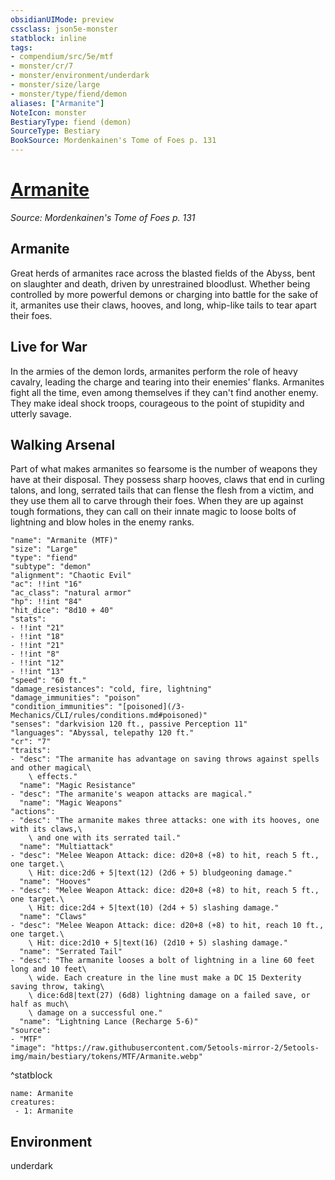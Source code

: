 ```yaml
---
obsidianUIMode: preview
cssclass: json5e-monster
statblock: inline
tags:
- compendium/src/5e/mtf
- monster/cr/7
- monster/environment/underdark
- monster/size/large
- monster/type/fiend/demon
aliases: ["Armanite"]
NoteIcon: monster
BestiaryType: fiend (demon)
SourceType: Bestiary
BookSource: Mordenkainen's Tome of Foes p. 131
---
```

# [Armanite](3-Mechanics\CLI\bestiary\fiend/armanite-mtf.md)
*Source: Mordenkainen's Tome of Foes p. 131*  

## Armanite

Great herds of armanites race across the blasted fields of the Abyss, bent on slaughter and death, driven by unrestrained bloodlust. Whether being controlled by more powerful demons or charging into battle for the sake of it, armanites use their claws, hooves, and long, whip-like tails to tear apart their foes.

## Live for War

In the armies of the demon lords, armanites perform the role of heavy cavalry, leading the charge and tearing into their enemies' flanks. Armanites fight all the time, even among themselves if they can't find another enemy. They make ideal shock troops, courageous to the point of stupidity and utterly savage.

## Walking Arsenal

Part of what makes armanites so fearsome is the number of weapons they have at their disposal. They possess sharp hooves, claws that end in curling talons, and long, serrated tails that can flense the flesh from a victim, and they use them all to carve through their foes. When they are up against tough formations, they can call on their innate magic to loose bolts of lightning and blow holes in the enemy ranks.

```statblock
"name": "Armanite (MTF)"
"size": "Large"
"type": "fiend"
"subtype": "demon"
"alignment": "Chaotic Evil"
"ac": !!int "16"
"ac_class": "natural armor"
"hp": !!int "84"
"hit_dice": "8d10 + 40"
"stats":
- !!int "21"
- !!int "18"
- !!int "21"
- !!int "8"
- !!int "12"
- !!int "13"
"speed": "60 ft."
"damage_resistances": "cold, fire, lightning"
"damage_immunities": "poison"
"condition_immunities": "[poisoned](/3-Mechanics/CLI/rules/conditions.md#poisoned)"
"senses": "darkvision 120 ft., passive Perception 11"
"languages": "Abyssal, telepathy 120 ft."
"cr": "7"
"traits":
- "desc": "The armanite has advantage on saving throws against spells and other magical\
    \ effects."
  "name": "Magic Resistance"
- "desc": "The armanite's weapon attacks are magical."
  "name": "Magic Weapons"
"actions":
- "desc": "The armanite makes three attacks: one with its hooves, one with its claws,\
    \ and one with its serrated tail."
  "name": "Multiattack"
- "desc": "Melee Weapon Attack: dice: d20+8 (+8) to hit, reach 5 ft., one target.\
    \ Hit: dice:2d6 + 5|text(12) (2d6 + 5) bludgeoning damage."
  "name": "Hooves"
- "desc": "Melee Weapon Attack: dice: d20+8 (+8) to hit, reach 5 ft., one target.\
    \ Hit: dice:2d4 + 5|text(10) (2d4 + 5) slashing damage."
  "name": "Claws"
- "desc": "Melee Weapon Attack: dice: d20+8 (+8) to hit, reach 10 ft., one target.\
    \ Hit: dice:2d10 + 5|text(16) (2d10 + 5) slashing damage."
  "name": "Serrated Tail"
- "desc": "The armanite looses a bolt of lightning in a line 60 feet long and 10 feet\
    \ wide. Each creature in the line must make a DC 15 Dexterity saving throw, taking\
    \ dice:6d8|text(27) (6d8) lightning damage on a failed save, or half as much\
    \ damage on a successful one."
  "name": "Lightning Lance (Recharge 5-6)"
"source":
- "MTF"
"image": "https://raw.githubusercontent.com/5etools-mirror-2/5etools-img/main/bestiary/tokens/MTF/Armanite.webp"
```
^statblock

```encounter-table
name: Armanite
creatures:
 - 1: Armanite
```

## Environment

underdark